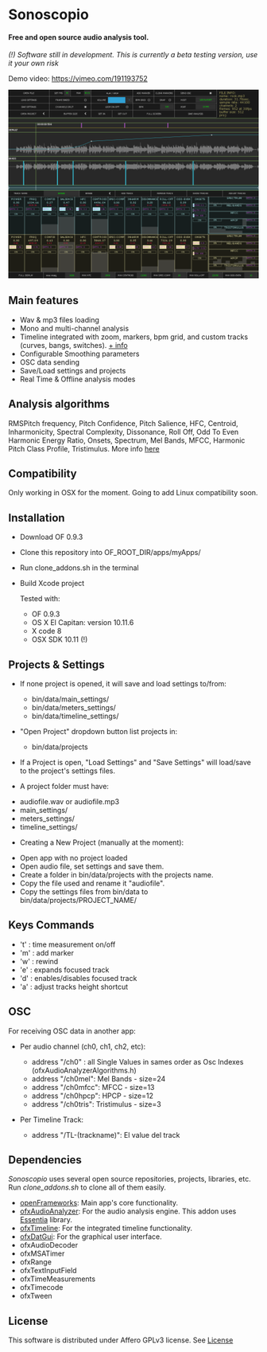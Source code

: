 # Sonoscopio
#### Free and open source audio analysis tool.

*(!) Software still in development. This is currently a beta testing version, use it your own risk*

Demo video: https://vimeo.com/191193752

![alt text](snapshot.png)

## Main features

- Wav & mp3 files loading
- Mono and multi-channel analysis
- Timeline integrated with zoom, markers, bpm grid, and custom tracks (curves, bangs, switches). [+ info](https://github.com/YCAMInterlab/ofxTimeline#track-types)
- Configurable Smoothing parameters
- OSC data sending
- Save/Load settings and projects
- Real Time & Offline analysis modes

## Analysis algorithms

RMSPitch frequency, Pitch Confidence, Pitch Salience, HFC, Centroid, Inharmonicity, Spectral Complexity, Dissonance, Roll Off, Odd To Even Harmonic Energy Ratio, Onsets, Spectrum, Mel Bands, MFCC, Harmonic Pitch Class Profile, Tristimulus.
More info [here](https://github.com/leozimmerman/ofxAudioAnalyzer)

## Compatibility
Only working in OSX for the moment. Going to add Linux compatibility soon.

## Installation

- Download OF 0.9.3
- Clone this repository into OF_ROOT_DIR/apps/myApps/
- Run clone_addons.sh in the terminal
- Build Xcode project

  Tested with:
  - OF 0.9.3
  - OS X El Capitan: version 10.11.6
  - X code 8
  - OSX SDK 10.11 (!)

## Projects & Settings

* If none project is opened, it will save and load settings to/from:

  - bin/data/main_settings/
  - bin/data/meters_settings/
  - bin/data/timeline_settings/


* "Open Project" dropdown button list projects in:

  - bin/data/projects


* If a Project is open, "Load Settings" and "Save Settings" will load/save to the project's settings files.

* A project folder must have:

 - audiofile.wav or audiofile.mp3
 - main_settings/
 - meters_settings/
 - timeline_settings/


* Creating a New Project (manually at the moment):

 - Open app with no project loaded
 - Open audio file, set settings and save them.
 - Create a folder in bin/data/projects with the projects name.
 - Copy the file used and rename it "audiofile".
 - Copy the settings files from bin/data to bin/data/projects/PROJECT_NAME/  

## Keys Commands

* 't' : time measurement on/off
* 'm' : add marker
* 'w' : rewind
* 'e' : expands focused track
* 'd' : enables/disables focused track
* 'a' : adjust tracks height shortcut

## OSC
For receiving OSC data in another app:

- Per audio channel (ch0, ch1, ch2, etc):
     + address "/ch0" : all Single Values in sames order as Osc Indexes (ofxAudioAnalyzerAlgorithms.h)
     + address "/ch0mel": Mel Bands - size=24
     + address "/ch0mfcc": MFCC - size=13
     + address "/ch0hpcp": HPCP - size=12
     + address "/ch0tris": Tristimulus - size=3

 - Per Timeline Track:
     + address "/TL-(trackname)": El value del track

## Dependencies
*Sonoscopio* uses several open source repositories, projects, libraries, etc. Run *clone_addons.sh* to clone all of them easily.

- [openFrameworks](http://openframeworks.cc/): Main app's core functionality.
- [ofxAudioAnalyzer](https://github.com/leozimmerman/ofxAudioAnalyzer): For the audio analysis engine. This addon uses [Essentia](http://essentia.upf.edu/) library.
- [ofxTimeline](https://github.com/YCAMInterlab/ofxTimeline): For the integrated timeline functionality.
- [ofxDatGui](https://github.com/braitsch/ofxDatGui): For the graphical user interface.
- ofxAudioDecoder
- ofxMSATimer
- ofxRange
- ofxTextInputField
- ofxTimeMeasurements
- ofxTimecode
- ofxTween


## License
This software is distributed under  Affero GPLv3 license. See [License](LICENSE)
